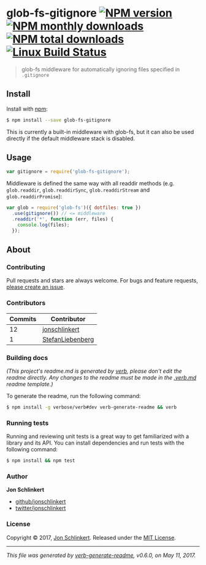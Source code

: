 # glob-fs-gitignore [![NPM version](https://img.shields.io/npm/v/glob-fs-gitignore.svg?style=flat)](https://www.npmjs.com/package/glob-fs-gitignore) [![NPM monthly downloads](https://img.shields.io/npm/dm/glob-fs-gitignore.svg?style=flat)](https://npmjs.org/package/glob-fs-gitignore) [![NPM total downloads](https://img.shields.io/npm/dt/glob-fs-gitignore.svg?style=flat)](https://npmjs.org/package/glob-fs-gitignore) [![Linux Build Status](https://img.shields.io/travis/jonschlinkert/glob-fs-gitignore.svg?style=flat&label=Travis)](https://travis-ci.org/jonschlinkert/glob-fs-gitignore)

> glob-fs middleware for automatically ignoring files specified in `.gitignore`

## Install

Install with [npm](https://www.npmjs.com/):

```sh
$ npm install --save glob-fs-gitignore
```

This is currently a built-in middleware with glob-fs, but it can also be used directly if the default middleware stack is disabled.

## Usage

```js
var gitignore = require('glob-fs-gitignore');
```

Middleware is defined the same way with all readdir methods (e.g. `glob.readdir`, `glob.readdirSync`, `glob.readdirStream` and `glob.readdirPromise`):

```js
var glob = require('glob-fs')({ dotfiles: true })
  .use(gitignore()) // <= middleware
  .readdir('*', function (err, files) {
    console.log(files);
  });
```

## About

### Contributing

Pull requests and stars are always welcome. For bugs and feature requests, [please create an issue](../../issues/new).

### Contributors

| **Commits** | **Contributor** | 
| --- | --- |
| 12 | [jonschlinkert](https://github.com/jonschlinkert) |
| 1 | [StefanLiebenberg](https://github.com/StefanLiebenberg) |

### Building docs

_(This project's readme.md is generated by [verb](https://github.com/verbose/verb-generate-readme), please don't edit the readme directly. Any changes to the readme must be made in the [.verb.md](.verb.md) readme template.)_

To generate the readme, run the following command:

```sh
$ npm install -g verbose/verb#dev verb-generate-readme && verb
```

### Running tests

Running and reviewing unit tests is a great way to get familiarized with a library and its API. You can install dependencies and run tests with the following command:

```sh
$ npm install && npm test
```

### Author

**Jon Schlinkert**

* [github/jonschlinkert](https://github.com/jonschlinkert)
* [twitter/jonschlinkert](https://twitter.com/jonschlinkert)

### License

Copyright © 2017, [Jon Schlinkert](https://github.com/jonschlinkert).
Released under the [MIT License](LICENSE).

***

_This file was generated by [verb-generate-readme](https://github.com/verbose/verb-generate-readme), v0.6.0, on May 11, 2017._
